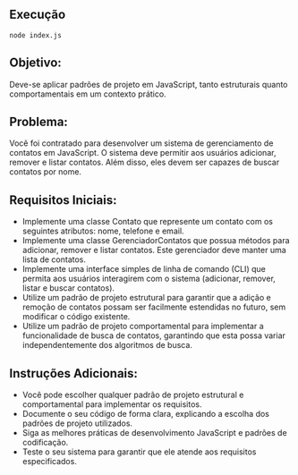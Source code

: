## Execução
    node index.js

## Objetivo: 
Deve-se aplicar padrões de projeto em JavaScript, tanto estruturais quanto comportamentais em um contexto prático.

## Problema: 
Você foi contratado para desenvolver um sistema de gerenciamento de contatos em JavaScript. O sistema deve permitir aos usuários adicionar, remover e listar contatos. Além disso, eles devem ser capazes de buscar contatos por nome.


## Requisitos Iniciais:

- Implemente uma classe Contato que represente um contato com os seguintes atributos: nome, telefone e email.
- Implemente uma classe GerenciadorContatos que possua métodos para adicionar, remover e listar contatos. Este gerenciador deve manter uma lista de contatos.
- Implemente uma interface simples de linha de comando (CLI) que permita aos usuários interagirem com o sistema (adicionar, remover, listar e buscar contatos).
- Utilize um padrão de projeto estrutural para garantir que a adição e remoção de contatos possam ser facilmente estendidas no futuro, sem modificar o código existente.
- Utilize um padrão de projeto comportamental para implementar a funcionalidade de busca de contatos, garantindo que esta possa variar independentemente dos algoritmos de busca.

## Instruções Adicionais:

- Você pode escolher qualquer padrão de projeto estrutural e comportamental para implementar os requisitos.
- Documente o seu código de forma clara, explicando a escolha dos padrões de projeto utilizados.
- Siga as melhores práticas de desenvolvimento JavaScript e padrões de codificação.
- Teste o seu sistema para garantir que ele atende aos requisitos especificados.